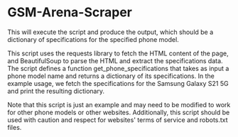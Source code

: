 # GSM-Arena-Scraper
This will execute the script and produce the output, which should be a dictionary of specifications for the specified phone model.

This script uses the requests library to fetch the HTML content of the page, and BeautifulSoup to parse the HTML and extract the specifications data. The script defines a function get_phone_specifications that takes as input a phone model name and returns a dictionary of its specifications. In the example usage, we fetch the specifications for the Samsung Galaxy S21 5G and print the resulting dictionary.

Note that this script is just an example and may need to be modified to work for other phone models or other websites. Additionally, this script should be used with caution and respect for websites' terms of service and robots.txt files.

